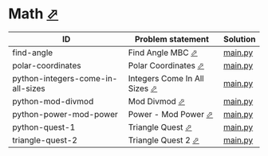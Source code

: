 # Math [⬀](https://www.hackerrank.com/domains/python/py-math)


| ID                                | Problem statement                                                                                       | Solution                                             |
|-----------------------------------|---------------------------------------------------------------------------------------------------------|------------------------------------------------------|
| find-angle                        | Find Angle MBC [⬀](https://www.hackerrank.com/challenges/find-angle)                                    | [main.py](find-angle/main.py)                        |
| polar-coordinates                 | Polar Coordinates [⬀](https://www.hackerrank.com/challenges/polar-coordinates)                          | [main.py](polar-coordinates/main.py)                 |
| python-integers-come-in-all-sizes | Integers Come In All Sizes [⬀](https://www.hackerrank.com/challenges/python-integers-come-in-all-sizes) | [main.py](python-integers-come-in-all-sizes/main.py) |
| python-mod-divmod                 | Mod Divmod [⬀](https://www.hackerrank.com/challenges/python-mod-divmod)                                 | [main.py](python-mod-divmod/main.py)                 |
| python-power-mod-power            | Power - Mod Power [⬀](https://www.hackerrank.com/challenges/python-power-mod-power)                     | [main.py](python-power-mod-power/main.py)            |
| python-quest-1                    | Triangle Quest [⬀](https://www.hackerrank.com/challenges/python-quest-1)                                | [main.py](python-quest-1/main.py)                    |
| triangle-quest-2                  | Triangle Quest 2 [⬀](https://www.hackerrank.com/challenges/triangle-quest-2)                            | [main.py](triangle-quest-2/main.py)                  |

